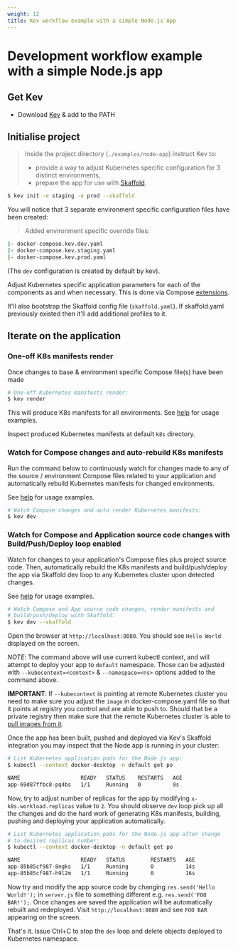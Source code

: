 ```yaml
---
weight: 12
title: Kev workflow example with a simple Node.js App
---
```


# Development workflow example with a simple Node.js app

## Get Kev

* Download [Kev](https://github.com/appvia/kev/releases/latest) & add to the PATH

## Initialise project

> Inside the project directory (`./examples/node-app`) instruct Kev to:
> * provide a way to adjust Kubernetes specific configuration for 3 distinct environments,
> * prepare the app for use with [Skaffold](https://skaffold.dev/).

```sh
$ kev init -e staging -e prod --skaffold
```

You will notice that 3 separate environment specific configuration files have been created:

> Added environment specific override files:
```sh
|- docker-compose.kev.dev.yaml
|- docker-compose.kev.staging.yaml
|- docker-compose.kev.prod.yaml
```

(The `dev` configuration is created by default by kev).

Adjust Kubernetes specific application parameters for each of the components as and when necessary. This is done via Compose [extensions](../../docs/reference/config-params.md).

It'll also bootstrap the Skaffold config file (`skaffold.yaml`). If skaffold.yaml previously existed then it'll add additional profiles to it.

## Iterate on the application

### One-off K8s manifests render

Once changes to base & environment specific Compose file(s) have been made

```sh
# One-off Kubernetes manifests render: 
$ kev render
```

This will produce K8s manifests for all environments. See [help](../../docs/cli/kev_render.md) for usage examples.

Inspect produced Kubernetes manifests at default `k8s` directory.

### Watch for Compose changes and auto-rebuild K8s manifests

Run the command below to continuously watch for changes made to any of the source / environment Compose files related to your application and automatically rebuild Kubernetes manifests for changed environments.

See [help](../../docs/cli/kev_dev.md) for usage examples.

```sh
# Watch Compose changes and auto render Kubernetes manifests:
$ kev dev
```

### Watch for Compose and Application source code changes with Build/Push/Deploy loop enabled

Watch for changes to your application's Compose files plus project source code. Then, automatically rebuild the K8s manifests and build/push/deploy the app via Skaffold dev loop to any Kubernetes cluster upon detected changes.

See [help](../../docs/cli/kev_dev.md) for usage examples.

```sh
# Watch Compose and App source code changes, render manifests and
# build/push/deploy with Skaffold:
$ kev dev --skaffold
```

Open the browser at `http://localhost:8080`. You should see `Hello World` displayed on the screen.


*NOTE*: The command above will use current kubectl context, and will attempt to deploy your app to `default` namespace. Those can be adjusted with `--kubecontext=<context>` & `--namespace=<ns>` options added to the command above.

**IMPORTANT**: If `--kubecontext` is pointing at remote Kubernetes cluster you need to make sure you adjust the `image` in docker-compose.yaml file so that it points at registry you control and are able to push to. Should that be a private registry then make sure that the remote Kubernetes cluster is able to [pull images from it](https://kubernetes.io/docs/tasks/configure-pod-container/pull-image-private-registry/).

Once the app has been built, pushed and deployed via Kev's Skaffold integration you may inspect that the Node app is running in your cluster:

```sh
# List Kubernetes application pods for the Node.js app:
$ kubectl --context docker-desktop -n default get po

NAME                   READY   STATUS    RESTARTS   AGE
app-69d87ffbc8-pq4bs   1/1     Running   0          9s
```

Now, try to adjust number of replicas for the app by modifying `x-k8s.workload.replicas` value to `2`. You should observe `dev` loop pick up all the changes and do the hard work of generating K8s manifests, building, pushing and deploying your application automatically.

```sh
# List Kubernetes application pods for the Node.js app after change 
# to desired replicas number:
$ kubectl --context docker-desktop -n default get po

NAME                   READY   STATUS        RESTARTS   AGE
app-85b85cf987-8ngks   1/1     Running       0          14s
app-85b85cf987-h9l2m   1/1     Running       0          16s
```

Now try and modify the app source code by changing `res.send('Hello World!');` in `server.js` file to something different e.g. `res.send('FOO BAR!');`. Once changes are saved the application will be automatically rebuilt and redeployed. Visit `http://localhost:8080` and see `FOO BAR` appearing on the screen.

That's it. Issue Ctrl+C to stop the `dev` loop and delete objects deployed to Kubernetes namespace.
